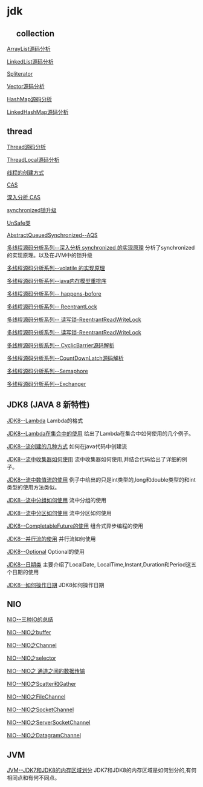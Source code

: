 # jdk
## &nbsp;&nbsp;&nbsp;&nbsp; collection
[ArrayList源码分析](https://github.com/wuxiaobo000111/markdown/blob/master/jdk/collection/ArrayList.md "ArrayList源码分析")<br/>

[LinkedList源码分析](https://github.com/wuxiaobo000111/markdown/blob/master/jdk/collection/LinkedList.md "LinkedList源码分析")<br/>

[Spliterator](https://github.com/wuxiaobo000111/markdown/blob/master/jdk/collection/Spliterator.md "Spliterator")

[Vector源码分析](https://github.com/wuxiaobo000111/markdown/blob/master/jdk/collection/Vector.md "Vector源码分析")


[HashMap源码分析](https://github.com/wuxiaobo000111/markdown/blob/master/jdk/collection/HashMap.md "HashMap源码分析")


[LinkedHashMap源码分析](https://github.com/wuxiaobo000111/markdown/blob/master/jdk/collection/LinkedHashMap.md
"LinkedHashMap源码分析")

## thread
[Thread源码分析](https://github.com/wuxiaobo000111/markdown/blob/master/jdk/thread/Thead%E6%BA%90%E7%A0%81%E5%88%86%E6%9E%90%20.md 
"Thread源码分析")

[ThreadLocal源码分析](https://github.com/wuxiaobo000111/markdown/blob/master/jdk/thread/ThreadLocal%E6%BA%90%E7%A0%81%E5%88%86%E6%9E%90.md
"ThreadLocal源码分析")

[线程的创建方式](https://github.com/wuxiaobo000111/markdown/blob/master/jdk/thread/%E5%A4%9A%E7%BA%BF%E7%A8%8B%E7%9A%84%E5%88%9B%E5%BB%BA%E6%96%B9%E5%BC%8F.md
"线程的创建方式")

[CAS](https://github.com/wuxiaobo000111/markdown/blob/master/jdk/thread/CAS.md
"CAS")

[深入分析 CAS](https://github.com/wuxiaobo000111/Java--apollo/blob/master/jdk/thread/%E6%B7%B1%E5%85%A5%E5%88%86%E6%9E%90%20CAS.md
"深入分析 CAS")

[synchronized锁升级](https://github.com/wuxiaobo000111/markdown/blob/master/jdk/thread/java%E9%94%81%E7%9A%84%E5%8D%87%E7%BA%A7.md
"synchronized锁升级")

[UnSafe类](https://github.com/wuxiaobo000111/markdown/blob/master/jdk/thread/unSafe.md
"UnSafe类")

[AbstractQueuedSynchronized--AQS](https://github.com/wuxiaobo000111/markdown/blob/master/jdk/thread/%E7%90%86%E8%A7%A3AbstractQueuedSynchronized.md
"AbstractQueuedSynchronized--AQS")

[多线程源码分析系列--深入分析 synchronized 的实现原理](https://github.com/wuxiaobo000111/markdown/blob/master/jdk/thread/%E6%B7%B1%E5%85%A5%E5%88%86%E6%9E%90%20synchronized%20%E7%9A%84%E5%AE%9E%E7%8E%B0%E5%8E%9F%E7%90%86.md
"多线程源码分析系列--深入分析 synchronized 的实现原理") 分析了synchronized的实现原理。以及在JVM中的锁升级

[多线程源码分析系列--volatile 的实现原理](https://github.com/wuxiaobo000111/Java--apollo/blob/master/jdk/thread/volatile%20%E7%9A%84%E5%AE%9E%E7%8E%B0%E5%8E%9F%E7%90%86.md
"多线程源码分析系列--volatile 的实现原理")

[多线程源码分析系列--java内存模型重排序](https://github.com/wuxiaobo000111/Java--apollo/blob/master/jdk/thread/java%E5%86%85%E5%AD%98%E6%A8%A1%E5%9E%8B%E9%87%8D%E6%8E%92%E5%BA%8F.md
"多线程源码分析系列--java内存模型重排序")


[多线程源码分析系列-- happens-bofore](https://github.com/wuxiaobo000111/Java--apollo/blob/master/jdk/thread/happens-bofore.md
"多线程源码分析系列--happens-bofore")


[多线程源码分析系列-- ReentrantLock](https://github.com/wuxiaobo000111/Java--apollo/blob/master/jdk/thread/ReentrantLock.md
"多线程源码分析系列--ReentrantLock")

[多线程源码分析系列-- 读写锁-ReentrantReadWriteLock](https://github.com/wuxiaobo000111/Java--apollo/blob/master/jdk/thread/%E8%AF%BB%E5%86%99%E9%94%81-ReentrantReadWriteLock.md
"多线程源码分析系列--读写锁-ReentrantReadWriteLock")

[多线程源码分析系列-- 读写锁-ReentrantReadWriteLock](https://github.com/wuxiaobo000111/Java--apollo/blob/master/jdk/thread/%E8%AF%BB%E5%86%99%E9%94%81-ReentrantReadWriteLock.md
"多线程源码分析系列--读写锁-ReentrantReadWriteLock")


[多线程源码分析系列-- CyclicBarrier源码解析](https://github.com/wuxiaobo000111/Java--apollo/blob/master/jdk/thread/CyclicBarrier%E6%BA%90%E7%A0%81%E8%A7%A3%E6%9E%90.md
"多线程源码分析系列--CyclicBarrier源码解析")

[多线程源码分析系列--CountDownLatch源码解析](https://github.com/wuxiaobo000111/Java--apollo/blob/master/jdk/thread/CountDownLatch%E6%BA%90%E7%A0%81%E8%A7%A3%E6%9E%90.md
"多线程源码分析系列--CountDownLatch源码解析")


[多线程源码分析系列--Semaphore](https://github.com/wuxiaobo000111/Java--apollo/blob/master/jdk/thread/Semaphore.md
"多线程源码分析系列-Semaphore")


[多线程源码分析系列--Exchanger](https://github.com/wuxiaobo000111/Java--apollo/blob/master/jdk/thread/Exchanger.md
"多线程源码分析系列--Exchanger")


## JDK8 (JAVA 8 新特性)


[JDK8--Lambda](https://github.com/wuxiaobo000111/markdown/blob/master/jdk/jdk8/Lambda.md
"JDK8--Lambda") Lambda的格式

[JDK8--Lambda在集合中的使用](https://github.com/wuxiaobo000111/markdown/blob/master/jdk/jdk8/Lambda%E5%9C%A8%E9%9B%86%E5%90%88%E4%B8%AD%E7%9A%84%E4%BD%BF%E7%94%A8.md
"JDK8--Lambda在集合中的使用")  给出了Lambda在集合中如何使用的几个例子。

[JDK8--流创建的几种方式](https://github.com/wuxiaobo000111/markdown/blob/master/jdk/jdk8/%E6%B5%81/%E6%B5%81%E5%88%9B%E5%BB%BA%E7%9A%84%E5%87%A0%E7%A7%8D%E6%96%B9%E5%BC%8F.md
"JDK8--流创建的几种方式")  如何在java代码中创建流

[JDK8--流中收集器如何使用](https://github.com/wuxiaobo000111/markdown/blob/master/jdk/jdk8/%E6%B5%81/%E6%94%B6%E9%9B%86%E5%99%A8.md
"JDK8--流中收集器如何使用") 流中收集器如何使用,并结合代码给出了详细的例子。


[JDK8--流中数值流的使用](https://github.com/wuxiaobo000111/markdown/blob/master/jdk/jdk8/%E6%B5%81/%E6%95%B0%E5%80%BC%E6%B5%81.md
"JDK8--流中数值流的使用") 例子中给出的只是int类型的,long和double类型的和int类型的使用方法类似。

[JDK8--流中分组如何使用](https://github.com/wuxiaobo000111/markdown/blob/master/jdk/jdk8/%E6%B5%81/%E5%88%86%E7%BB%84.md
"JDK8--流中分组如何使用") 流中分组的使用

[JDK8--流中分区如何使用](https://github.com/wuxiaobo000111/markdown/blob/master/jdk/jdk8/%E6%B5%81/%E5%88%86%E5%8C%BA.md
"JDK8--流中分区如何使用") 流中分区如何使用

[JDK8--CompletableFuture的使用](https://github.com/wuxiaobo000111/markdown/blob/master/jdk/jdk8/%E6%B5%81/CompletableFuture.md
"JDK8--CompletableFuture的使用") 组合式异步编程的使用

[JDK8--并行流的使用](https://github.com/wuxiaobo000111/markdown/blob/master/jdk/jdk8/%E5%B9%B6%E8%A1%8C%E6%B5%81.md
"JDK8--并行流的使用") 并行流如何使用

[JDK8--Optional](https://github.com/wuxiaobo000111/markdown/blob/master/jdk/jdk8/%E4%BD%BF%E7%94%A8Optional.md 
"JDK8--Optional") Optional的使用

[JDK8--日期类](https://github.com/wuxiaobo000111/markdown/blob/master/jdk/jdk8/%E6%97%A5%E6%9C%9F%E7%B1%BB/%E6%97%A5%E6%9C%9F%E7%B1%BB.md
 "JDK8--日期类") 主要介绍了LocalDate, LocalTime,Instant,Duration和Period这五个日期的使用

[JDK8--如何操作日期](https://github.com/wuxiaobo000111/markdown/blob/master/jdk/jdk8/%E6%97%A5%E6%9C%9F%E7%B1%BB/%E6%93%8D%E4%BD%9C%E8%A7%A3%E6%9E%90%E6%A0%BC%E5%BC%8F%E5%8C%96%E6%97%A5%E6%9C%9F.md
"JDK8--流中分区如何使用") JDK8如何操作日期


## NIO

[NIO--三种IO的总结](https://github.com/wuxiaobo000111/Java--apollo/blob/master/jdk/NIO/%E4%B8%89%E7%A7%8DIO%E7%9A%84%E6%80%BB%E7%BB%93.md
"NIO--三种IO的总结") 

[NIO--NIO之buffer](https://github.com/wuxiaobo000111/Java--apollo/blob/master/jdk/NIO/NIO/NIO%E4%B9%8Bbuffer.md
"NIO--NIO之buffer") 

[NIO--NIO之Channel](https://github.com/wuxiaobo000111/Java--apollo/blob/master/jdk/NIO/NIO/NIO%E4%B9%8BChannel.md
"NIO--NIO之Channel") 

[NIO--NIO之selector](https://github.com/wuxiaobo000111/Java--apollo/blob/master/jdk/NIO/NIO/NIO%E4%B9%8Bselector.md
"NIO--NIO之selector") 

[NIO--NIO之 通道之间的数据传输](https://github.com/wuxiaobo000111/Java--apollo/blob/master/jdk/NIO/NIO/NIO%E4%B9%8B%20%E9%80%9A%E9%81%93%E4%B9%8B%E9%97%B4%E7%9A%84%E6%95%B0%E6%8D%AE%E4%BC%A0%E8%BE%93.md
"NIO--NIO之 通道之间的数据传输") 

[NIO--NIO之Scatter和Gather](https://github.com/wuxiaobo000111/Java--apollo/blob/master/jdk/NIO/NIO/NIO%E4%B9%8BScatter%E5%92%8CGather.md
"NIO--NIO之Scatter和Gather") 

[NIO--NIO之FileChannel](https://github.com/wuxiaobo000111/Java--apollo/blob/master/jdk/NIO/NIO/NIO%E4%B9%8BFileChannel.md
"NIO--NIO之FileChannel") 

[NIO--NIO之SocketChannel](https://github.com/wuxiaobo000111/Java--apollo/blob/master/jdk/NIO/NIO/NIO%E4%B9%8BSocketChannel.md
"NIO--NIO之SocketChannel") 

[NIO--NIO之ServerSocketChannel](https://github.com/wuxiaobo000111/Java--apollo/blob/master/jdk/NIO/NIO/NIO%E4%B9%8BServerSocketChannel.md
"NIO--NIO之ServerSocketChannel") 

[NIO--NIO之DatagramChannel](https://github.com/wuxiaobo000111/Java--apollo/blob/master/jdk/NIO/NIO/NIO%E4%B9%8BDatagramChannel.md
"NIO--NIO之DatagramChannel") 


## JVM

[JVM--JDK7和JDK8的内存区域划分](https://github.com/wuxiaobo000111/markdown/blob/master/jdk/jdk8/%E6%97%A5%E6%9C%9F%E7%B1%BB/%E6%93%8D%E4%BD%9C%E8%A7%A3%E6%9E%90%E6%A0%BC%E5%BC%8F%E5%8C%96%E6%97%A5%E6%9C%9F.md
"JVM--JDK7和JDK8的内存区域划分") JDK7和JDK8的内存区域是如何划分的,有何相同点和有何不同点。
